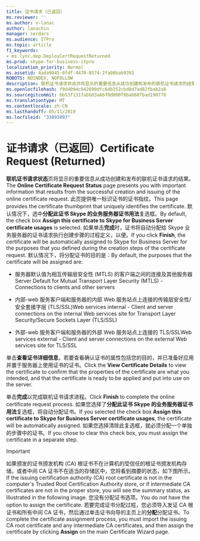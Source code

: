 ```yaml
---
title: 证书请求（已返回）
ms.reviewer: ''
ms.author: v-lanac
author: lanachin
manager: serdars
ms.audience: ITPro
ms.topic: article
f1_keywords:
- ms.lync.dep.DeployCertRequestReturned
ms.prod: skype-for-business-itpro
localization_priority: Normal
ms.assetid: 4ada9045-0fdf-4470-8574-2fa08bab9392
ROBOTS: NOINDEX, NOFOLLOW
description: 联机证书请求状态页将显示的重要信息从成功创建和发布的联机证书请求的结果。 此页提供唯一标识证书的证书指纹。 默认情况下，选中分配此证书 Skype 的业务服务器证书用法复选框。 如果单击完成时，证书将自动分配给 Skype 业务服务器的证书请求执行创建步骤的过程定义，以便。 默认情况下，将分配证书的目的是：
ms.openlocfilehash: f9d4094cb42690dfc6db252cbd8d7ad82fbab2a8
ms.sourcegitcommit: bb53f131fabb03a66f0d000f8ba668fbad190778
ms.translationtype: MT
ms.contentlocale: zh-CN
ms.lasthandoff: 05/11/2019
ms.locfileid: "33893897"
---
```

# <a name="certificate-request-returned"></a><span data-ttu-id="e331d-107">证书请求（已返回）</span><span class="sxs-lookup"><span data-stu-id="e331d-107">Certificate Request (Returned)</span></span>
 
<span data-ttu-id="e331d-108">**联机证书请求状态**页将显示的重要信息从成功创建和发布的联机证书请求的结果。</span><span class="sxs-lookup"><span data-stu-id="e331d-108">The **Online Certificate Request Status** page presents you with important information that results from the successful creation and issuing of the online certificate request.</span></span> <span data-ttu-id="e331d-109">此页提供唯一标识证书的证书指纹。</span><span class="sxs-lookup"><span data-stu-id="e331d-109">This page provides the certificate thumbprint that uniquely identifies the certificate.</span></span> <span data-ttu-id="e331d-110">默认情况下，选中**分配此证书 Skype 的业务服务器证书用法**复选框。</span><span class="sxs-lookup"><span data-stu-id="e331d-110">By default, the check box **Assign this certificate to Skype for Business Server certificate usages** is selected.</span></span> <span data-ttu-id="e331d-111">如果单击**完成**时，证书将自动分配给 Skype 业务服务器的证书请求执行创建步骤的过程定义，以便。</span><span class="sxs-lookup"><span data-stu-id="e331d-111">If you click **Finish**, the certificate will be automatically assigned to Skype for Business Server for the purposes that you defined during the creation steps of the certificate request.</span></span> <span data-ttu-id="e331d-112">默认情况下，将分配证书的目的是：</span><span class="sxs-lookup"><span data-stu-id="e331d-112">By default, the purposes that the certificate will be assigned are:</span></span>
  
- <span data-ttu-id="e331d-113">服务器默认值为相互传输层安全性 (MTLS) 的客户端之间的连接及其他服务器</span><span class="sxs-lookup"><span data-stu-id="e331d-113">Server Default for Mutual Transport Layer Security (MTLS) - Connections to clients and other servers</span></span>
    
- <span data-ttu-id="e331d-114">内部-web 服务客户端和服务器的内部 Web 服务站点上连接的传输层安全性/安全套接字层 (TLS/SSL)</span><span class="sxs-lookup"><span data-stu-id="e331d-114">Web services internal - Client and server connections on the internal Web services site for Transport Layer Security/Secure Sockets Layer (TLS/SSL)</span></span>
    
- <span data-ttu-id="e331d-115">外部-web 服务客户端和服务器的外部 Web 服务站点上连接的 TLS/SSL</span><span class="sxs-lookup"><span data-stu-id="e331d-115">Web services external - Client and server connections on the external Web services site for TLS/SSL</span></span>
    
<span data-ttu-id="e331d-116">单击**查看证书详细信息**，若要查看确认证书的属性包括您的目的，并已准备好应用并置于服务器上使用证书的证书。</span><span class="sxs-lookup"><span data-stu-id="e331d-116">Click the **View Certificate Details** to view the certificate to confirm that the properties of the certificate are what you intended, and that the certificate is ready to be applied and put into use on the server.</span></span>
  
<span data-ttu-id="e331d-117">单击**完成**以完成联机证书请求进程。</span><span class="sxs-lookup"><span data-stu-id="e331d-117">Click **Finish** to complete the online certificate request process.</span></span> <span data-ttu-id="e331d-118">如果您选择了**分配此证书 Skype 的业务服务器证书用法**复选框，将自动分配证书。</span><span class="sxs-lookup"><span data-stu-id="e331d-118">If you selected the check box **Assign this certificate to Skype for Business Server certificate usages**, the certificate will be automatically assigned.</span></span> <span data-ttu-id="e331d-119">如果您选择清除此复选框，就必须分配一个单独的步骤中的证书。</span><span class="sxs-lookup"><span data-stu-id="e331d-119">If you chose to clear this check box, you must assign the certificate in a separate step.</span></span> 
  
> [!IMPORTANT]
> <span data-ttu-id="e331d-120">如果颁发的证书颁发机构 (CA) 根证书不在计算机的受信任的根证书颁发机构存储，或者中间 CA 证书不在适当的存储区中，您将看到摘要的状态，如下图所示。</span><span class="sxs-lookup"><span data-stu-id="e331d-120">If the issuing certification authority (CA) root certificate is not in the computer's Trusted Root Certification Authority store, or if intermediate CA certificates are not in the proper store, you will see the summary status, as illustrated in the following image.</span></span> <span data-ttu-id="e331d-121">您没有分配证书选项。</span><span class="sxs-lookup"><span data-stu-id="e331d-121">You do not have the option to assign the certificate.</span></span> <span data-ttu-id="e331d-122">若要完成证书分配过程，您必须导入发证 CA 根证书和所有中间 CA 证书，然后通过单击证书向导的主页上的**分配**分配证书。</span><span class="sxs-lookup"><span data-stu-id="e331d-122">To complete the certificate assignment process, you must import the issuing CA root certificate and any intermediate CA certificates, and then assign the certificate by clicking **Assign** on the main Certificate Wizard page.</span></span>
  

